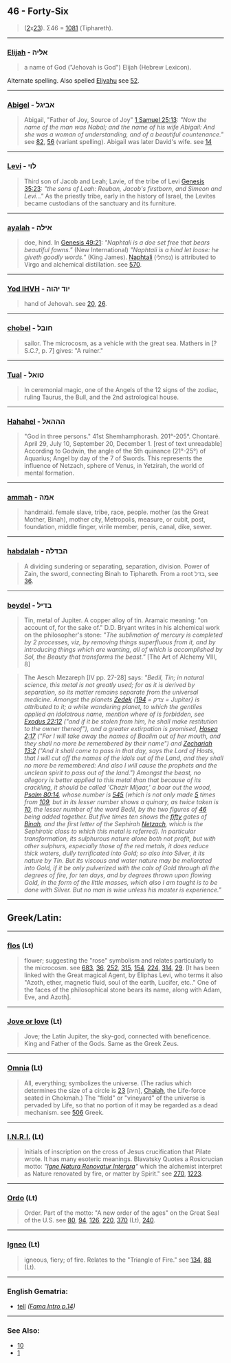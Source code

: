 ## 46 - Forty-Six
> ([2](2)x[23](23)). Σ46 = [1081](1081) (Tiphareth).

---

### [Elijah](/keys/ALIH) - אליה
> a name of God ("Jehovah is God") Elijah (Hebrew Lexicon).

Alternate spelling. Also spelled [Eliyahu](/ALIHV) see [52](52).

---

### [Abigel](/keys/ABIGL) - אביגל
> Abigail, "Father of Joy, Source of Joy" [1 Samuel 25:13](http://biblehub.com/1_samuel/25-13.htm): *"Now the name of the man was Nabal; and the name of his wife Abigail: And she was a woman of understanding, and of a beautiful countenance."* see [82](82), [56](56) (variant spelling). Abigail was later David's wife. see [14](14)

---

### [Levi](/keys/LVI) - לוי
> Third son of Jacob and Leah; Lavie, of the tribe of Levi [Genesis 35:23](http://biblehub.com/genesis/35-23.htm): *"the sons of Leah: Reuban, Jacob's firstborn, and Simeon and Levi..."* As the priestly tribe, early in the history of Israel, the Levites became custodians of the sanctuary and its furniture.

---

### [ayalah](/keys/AILH) - אילה
> doe, hind. In [Genesis 49:21](http://biblehub.com/genesis/49-21.htm): *"Naphtali is a doe set free that bears beautiful fawns."* (New International) *"Naphtali is a hind let loose: he giveth goodly words."* (King James). [Naphtali](/keys/NPThLI) (נפתלי) is attributed to Virgo and alchemical distillation. see [570](570).

---

### [Yod IHVH](/keys/IVD.IHVH) - יוד יהוה
> hand of Jehovah. see [20](20), [26](26).

---

### [chobel](/keys/ChVBL) - חובל
> sailor. The microcosm, as a vehicle with the great sea. Mathers in [?S.C.?, p. 7] gives: "A ruiner."

---

### [Tual](/keys/TVAL) - טואל
> In ceremonial magic, one of the Angels of the 12 signs of the zodiac, ruling Taurus, the Bull, and the 2nd astrological house.

---

### [Hahahel](/keys/HHHAL) - הההאל
> "God in three persons." 41st Shemhamphorash. 201°-205°. Chontaré. April 29, July 10, September 20, December 1. [rest of text unreadable] According to Godwin, the angle of the 5th quinance (21°-25°) of Aquarius; Angel by day of the 7 of Swords. This represents the influence of Netzach, sphere of Venus, in Yetzirah, the world of mental formation.

---

### [ammah](/keys/AMH) - אמה
> handmaid. female slave, tribe, race, people. mother (as the Great Mother, Binah), mother city, Metropolis, measure, or cubit, post, foundation, middle finger, virile member, penis, canal, dike, sewer.

---

### [habdalah](/keys/HBDLH) - הבדלה
> A dividing sundering or separating, separation, division. Power of Zain, the sword, connecting Binah to Tiphareth. From a root בדל, see [36](36).

---

### [beydel](/keys/BDIL) - בדיל
> Tin, metal of Jupiter. A copper alloy of tin. Aramaic meaning: "on account of, for the sake of." D.D. Bryant writes in his alchemical work on the philosopher's stone: *"The sublimation of mercury is completed by 2 processes, viz, by removing things superfluous from it, and by introducing things which are wanting, all of which is accomplished by Sol, the Beauty that transforms the beast."* [The Art of Alchemy VIII, 8]

> The Aesch Mezareph [IV pp. 27-28] says: *"Bedil, Tin; in natural science, this metal is not greatly used; for as it is derived by separation, so its matter remains separate from the universal medicine. Amongst the planets [Zedek](/keys/TzDQ) {צדק = [194](194) = Jupiter} is attributed to it; a white wandering planet, to which the gentiles applied an idolatrous name, mention where of is forbidden, see [Exodus 22:12](http://biblehub.com/exodus/22-12.htm) ("and if it be stolen from him, he shall make restitution to the owner thereof"), and a greater extirpation is promised, [Hosea 2:17](http://biblehub.com/hosea/2-17.htm) ("For I will take away the names of Baalim out of her mouth, and they shall no more be remembered by their name") and [Zechariah 13:2](http://biblehub.com/zechariah/13-2.htm) ("And it shall come to pass in that day, says the Lord of Hosts, that I will cut off the names of the idols out of the Land, and they shall no more be remembered: And also I will cause the prophets and the unclean spirit to pass out of the land.") Amongst the beast, no allegory is better applied to this metal than that because of its crackling, it should be called 'Chazir Mijaar,' a boar out the wood, [Psalm 80:14](http://biblehub.com/psalms/80-14.htm), whose number is [545](545) (which is not only made [5](5) times from [109](109), but in its lesser number shows a quinary, as twice taken is [10](10), the lesser number of the word Bedil, by the two figures of [46](46) being added together. But five times ten shows the [fifty](50) gates of [Binah](/keys/BINH), and the first letter of the Sephirah [Netzach](/keys/NTzCh), which is the Sephirotic class to which this metal is referred). In particular transformation, its sulphurous nature alone both not profit, but with other sulphurs, especially those of the red metals, it does reduce thick waters, dully terrificated into Gold; so also into Silver, it its nature by Tin. But its viscous and water nature may be meliorated into Gold, if it be only pulverized with the calx of Gold through all the degrees of fire, for ten days, and by degrees thrown upon flowing Gold, in the form of the little masses, which also I am taught is to be done with Silver. But no man is wise unless his master is experience."*

---

## Greek/Latin:

---

### [flos](/latin?word=flos) (Lt)
> flower; suggesting the "rose" symbolism and relates particularly to the microcosm. see [683](683), [36](36), [252](252), [315](315), [154](154), [224](224), [314](314), [29](29). [It has been linked with the Great magical Agent, by Eliphas Levi, who terms it also "Azoth, ether, magnetic fluid, soul of the earth, Lucifer, etc.." One of the faces of the philosophical stone bears its name, along with Adam, Eve, and Azoth].

---

### [Jove or Iove](/latin?word=Iove) (Lt)
> Jove; the Latin Jupiter, the sky-god, connected with beneficence. King and Father of the Gods. Same as the Greek Zeus.

---

### [Omnia](/latin?word=Omnia) (Lt)
> All, everything; symbolizes the universe. (The radius which determines the size of a circle is [23](23) [חיה], [Chaiah](/keys/ChIH), the Life-force seated in Chokmah.) The "field" or "vineyard" of the universe is pervaded by Life, so that no portion of it may be regarded as a dead mechanism. see [506](506) Greek.

---

### [I.N.R.I.](/latin?word=I.N.R.I.) (Lt)
> Initials of inscription on the cross of Jesus crucification that Pilate wrote. It has many esoteric meanings. Blavatsky Quotes a Rosicrucian motto: *"[Igne Natura Renovatur Intergra](287)"* which the alchemist interpret as Nature renovated by fire, or matter by Spirit." see [270](270), [1223](1223).

---

### [Ordo](/latin?word=Ordo) (Lt)
> Order. Part of the motto: "A new order of the ages" on the Great Seal of the U.S. see [80](80), [94](94), [126](126), [220](220), [370](370) (Lt), [240](240).

---

### [Igneo](/latin?word=Igneo) (Lt)
> igneous, fiery; of fire. Relates to the "Triangle of Fire." see [134](134), [88](88) (Lt).

---

### English Gematria:

- [tell](/english?word=tell) *([Fama Intro p.14](https://archive.org/stream/fameconfessionof00vaug#page/n14/mode/2up))*

---

### See Also:

- [10](10)
- [1](1)
